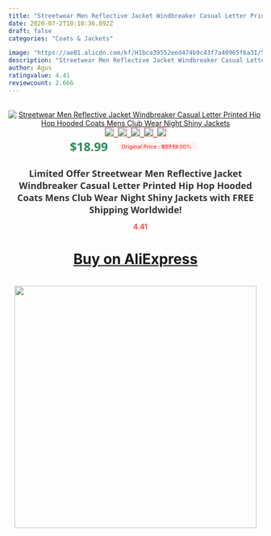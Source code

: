 ```yaml
---
title: "Streetwear Men Reflective Jacket Windbreaker Casual Letter Printed Hip Hop Hooded Coats Mens Club Wear Night Shiny Jackets"
date: 2020-07-2T10:10:36.892Z
draft: false
categories: "Coats & Jackets"

image: "https://ae01.alicdn.com/kf/H1bca39552eed474b9c43f7a40965f6a3I/Streetwear-Men-Reflective-Jacket-Windbreaker-Casual-Letter-Printed-Hip-Hop-Hooded-Coats-Mens-Club-Wear-Night.jpg"
description: "Streetwear Men Reflective Jacket Windbreaker Casual Letter Printed Hip Hop Hooded Coats Mens Club Wear Night Shiny Jackets"
author: Agus
ratingvalue: 4.41
reviewcount: 2.666
---
```

<br>
<div style="text-align: center;">
<a href="https://s.click.aliexpress.com/e/_9wtBVx" target="_blank" rel="nofollow noopener noreferrer"><img alt="Streetwear Men Reflective Jacket Windbreaker Casual Letter Printed Hip Hop Hooded Coats Mens Club Wear Night Shiny Jackets" class="magnifier-image" src="https://ae01.alicdn.com/kf/H1bca39552eed474b9c43f7a40965f6a3I/Streetwear-Men-Reflective-Jacket-Windbreaker-Casual-Letter-Printed-Hip-Hop-Hooded-Coats-Mens-Club-Wear-Night.jpg_640x640.jpg">
<br>
<img style="border:1px solid salmon" src="https://ae01.alicdn.com/kf/H1bca39552eed474b9c43f7a40965f6a3I/Streetwear-Men-Reflective-Jacket-Windbreaker-Casual-Letter-Printed-Hip-Hop-Hooded-Coats-Mens-Club-Wear-Night.jpg_120x120.jpg">&nbsp;&nbsp;<img style="border:1px solid salmon" src="https://ae01.alicdn.com/kf/Hae49b4c85c51497f9fd47495a9b60bdaI/Streetwear-Men-Reflective-Jacket-Windbreaker-Casual-Letter-Printed-Hip-Hop-Hooded-Coats-Mens-Club-Wear-Night.jpg_120x120.jpg">&nbsp;&nbsp;<img style="border:1px solid salmon" src="https://ae01.alicdn.com/kf/H02531bd233364e3abeba1108798f1eb4D/Streetwear-Men-Reflective-Jacket-Windbreaker-Casual-Letter-Printed-Hip-Hop-Hooded-Coats-Mens-Club-Wear-Night.jpg_120x120.jpg">&nbsp;&nbsp;<img style="border:1px solid salmon" src="https://ae01.alicdn.com/kf/H457d72edbcb24f268b81ff86383345901/Streetwear-Men-Reflective-Jacket-Windbreaker-Casual-Letter-Printed-Hip-Hop-Hooded-Coats-Mens-Club-Wear-Night.jpg_120x120.jpg">&nbsp;&nbsp;<img style="border:1px solid salmon" src="https://ae01.alicdn.com/kf/H0c1a264e89f94800ae90567981d3d6d0T/Streetwear-Men-Reflective-Jacket-Windbreaker-Casual-Letter-Printed-Hip-Hop-Hooded-Coats-Mens-Club-Wear-Night.jpg_120x120.jpg"></a></div><br0>
<div style="text-align: center;"><span style="background-color: white; border: 0px; box-sizing: border-box; color: seagreen; display: inline-block; font-family: &quot;open sans&quot; , &quot;arial&quot; , &quot;helvetica&quot; , sans-serif , &quot;heiti&quot;; font-size: 24px; font-stretch: inherit; font-weight: 700; line-height: inherit; margin: 0px 10px 0px 0px; padding: 0px; vertical-align: middle;">$18.99 </span>
<span style="background: rgb(255 , 241 , 241); border-radius: 3px; border: 0px; box-sizing: border-box; color: #ff4747; display: inline-block; font-family: inherit; font-size: 12px; font-stretch: inherit; font-style: inherit; font-variant: inherit; font-weight: 600; line-height: inherit; margin: 0px; padding: 2px 5px; transform: scale(0.9); vertical-align: middle;">Original Price : <b style="text-decoration: line-through;">$27.13 </b> 30%&nbsp;&nbsp;</span></div>
<h1 style="color: #333333; display: inline-block; font-family: &quot;open sans&quot; , &quot;arial&quot; , &quot;helvetica&quot; , sans-serif , &quot;heiti&quot;; font-size: 18px; font-stretch: inherit; font-weight: 700; text-align: center;">Limited Offer Streetwear Men Reflective Jacket Windbreaker Casual Letter Printed Hip Hop Hooded Coats Mens Club Wear Night Shiny Jackets with FREE Shipping Worldwide!</h1>
<div style="color: #ff4747; text-align: center;">
<img src="https://4.bp.blogspot.com/-M0ZcTcb-5uY/XleCXlxnR4I/AAAAAAAAAEc/OrjgMkXV1oMQFaCRZj5HQwOCBcu3w1FegCPcBGAYYCw/s1600/star.png" style="height: 15px;">&nbsp;<b>4.41</b></div>
<div class="button_cont" align="center"><a class="buynow_a" href="https://s.click.aliexpress.com/e/_9wtBVx" target="_blank" rel="nofollow noopener noreferrer"><H1>Buy on AliExpress</H1></a></div><br>
<div class="separator" style="clear: both; text-align: center;">
<img src="https://lh3.googleusercontent.com/-pTy5HemUv9M/XlePHvY0dAI/AAAAAAAAAE4/0nX5iRUoIWY8eMW9Dpxeirr157OZliDIgCLcBGAsYHQ/s1600/badge.gif" width="480">
</div>
